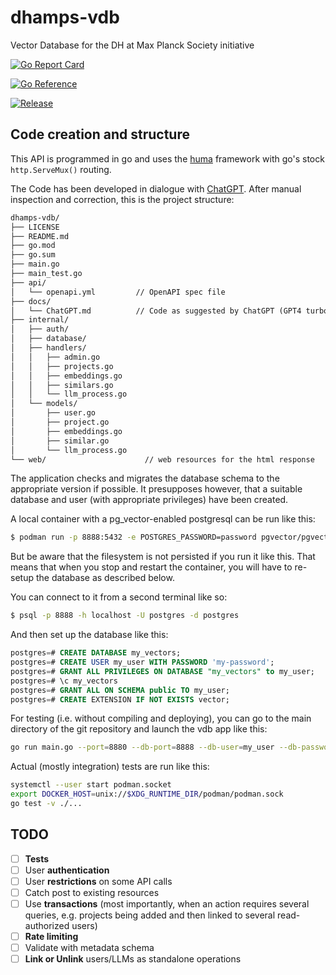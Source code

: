 # dhamps-vdb
Vector Database for the DH at Max Planck Society initiative

[![Go Report Card](https://goreportcard.com/badge/github.com/mpilhlt/dhamps-vdb?style=flat-square)](https://goreportcard.com/report/github.com/mpilhlt/dhamps-vdb)

[![Go Reference](https://pkg.go.dev/badge/github.com/mpilhlt/dhamps-vdb.svg)](https://pkg.go.dev/github.com/mpilhlt/dhamps-vdb)

[![Release](https://img.shields.io/github/release/golang-standards/project-layout.svg?style=flat-square)](https://github.com/golang-standards/project-layout/releases/latest)

## Code creation and structure

This API is programmed in go and uses the [huma](https://huma.rocks/) framework with go's stock `http.ServeMux()` routing.

The Code has been developed in dialogue with [ChatGPT](./docs/ChatGPT.md). After manual inspection and correction, this is the project structure:

```default
dhamps-vdb/
├── LICENSE
├── README.md
├── go.mod
├── go.sum
├── main.go
├── main_test.go
├── api/
│   └── openapi.yml         // OpenAPI spec file
├── docs/
│   └── ChatGPT.md          // Code as suggested by ChatGPT (GPT4 turbo and GPT4o) on 2024-06-09
├── internal/
│   ├── auth/
│   ├── database/
│   ├── handlers/
│   │   ├── admin.go
│   │   ├── projects.go
│   │   ├── embeddings.go
│   │   ├── similars.go
│   │   └── llm_process.go
│   └── models/
│       ├── user.go
│       ├── project.go
│       ├── embeddings.go
│       ├── similar.go
│       └── llm_process.go
└── web/                      // web resources for the html response
```

The application checks and migrates the database schema to the appropriate version if possible. It presupposes however, that a suitable database and user (with appropriate privileges) have been created.

A local container with a pg_vector-enabled postgresql can be run like this:

```bash
$ podman run -p 8888:5432 -e POSTGRES_PASSWORD=password pgvector/pgvector:0.7.4-pg16
```

But be aware that the filesystem is not persisted if you run it like this. That means that when you stop and restart the container, you will have to re-setup the database as described below.

You can connect to it from a second terminal like so:

```bash
$ psql -p 8888 -h localhost -U postgres -d postgres
```

And then set up the database like this:

```sql
postgres=# CREATE DATABASE my_vectors;
postgres=# CREATE USER my_user WITH PASSWORD 'my-password';
postgres=# GRANT ALL PRIVILEGES ON DATABASE "my_vectors" to my_user;
postgres=# \c my_vectors
postgres=# GRANT ALL ON SCHEMA public TO my_user;
postgres=# CREATE EXTENSION IF NOT EXISTS vector;
```

For testing (i.e. without compiling and deploying), you can go to the main directory of the git repository and launch the vdb app like this:

```bash
go run main.go --port=8880 --db-port=8888 --db-user=my_user --db-password=my-password --db-name=my_vectors
```

Actual (mostly integration) tests are run like this:

```bash
systemctl --user start podman.socket
export DOCKER_HOST=unix://$XDG_RUNTIME_DIR/podman/podman.sock
go test -v ./...
```

## TODO

- [ ] **Tests**
- [ ] User **authentication**
- [ ] User **restrictions** on some API calls
- [ ] Catch post to existing resources
- [ ] Use **transactions** (most importantly, when an action requires several queries, e.g. projects being added and then linked to several read-authorized users)
- [ ] **Rate limiting**
- [ ] Validate with metadata schema
- [ ] **Link or Unlink** users/LLMs as standalone operations
